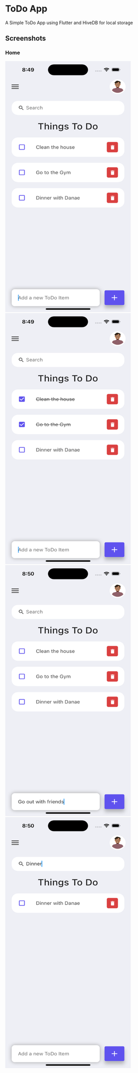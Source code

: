 # ToDo App

A Simple ToDo App using Flutter and HiveDB for local storage

## Screenshots
### Home

<img src="image1.png" width="400" height="800">
<img src="image2.png" width="400" height="800">
<img src="image3.png" width="400" height="800">
<img src="image4.png" width="400" height="800">


